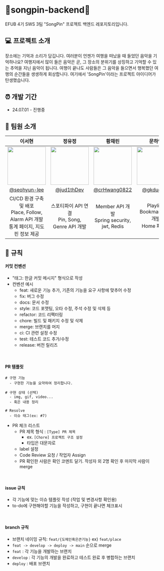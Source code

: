 # 🎵songpin-backend🎵
EFUB 4기 SWS 3팀 "SongPin" 프로젝트 백엔드 레포지토리입니다.

## 💻 프로젝트 소개

장소에는 기억과 소리가 담깁니다.
여러분이 언젠가 여행을 떠났을 때 들었던 음악을 기억하나요?
여행지에서 많이 들은 음악은 곧, 그 장소의 분위기를 상징하고 기억할 수 있는 추억을 지닌 음악이 됩니다.
여행이 끝나도 사람들은 그 음악을 들으면서 행복했던 여행의 순간들을 생생하게 회상합니다.
여기에서 'SongPin'이라는 프로젝트 아이디어가 탄생했습니다.
<br>

## ⏰ 개발 기간

- 24.07.01 - 진행중

## 🌟 팀원 소개

| 이서현 | 정유정 | 황채린 | 문하영 |
|:-------------------------:|:----------------------:|:-----------------------:|:---------------------:|
| <img src="https://avatars.githubusercontent.com/u/32611398?v=4" width="125" height="125"/> | <img src="https://avatars.githubusercontent.com/u/141399892?v=4" width="125" height="125"/> | <img src="https://avatars.githubusercontent.com/u/87927105?v=4" width="125" height="125"/> | <img src="https://avatars.githubusercontent.com/u/124586544?v=4" width="125" height="125"/> |
| [@seohyun-lee](https://github.com/seohyun-lee) | [@jud1thDev](https://github.com/jud1thDev) | [@crHwang0822](https://github.com/crHwang0822) | [@gkdudans](https://github.com/gkdudans) |
| CI/CD 환경 구축 및 배포<br>Place, Follow, Alarm API 개발<br>통계 페이지, 지도 핀 정보 제공 | 스포티파이 API 연결<br>Pin, Song, Genre API 개발 | Member API 개발<br>Spring security, jwt, Redis | Playlist, Bookmark API 개발<br>Home 페이지 |



## 📝 규칙

#### 커밋 컨벤션
  - "태그: 한글 커밋 메시지" 형식으로 작성
  - 컨벤션 예시
    - feat: 새로운 기능 추가, 기존의 기능을 요구 사항에 맞추어 수정
    - fix: 버그 수정
    - docs: 문서 수정
    - style: 코드 포맷팅, 오타 수정, 주석 수정 및 삭제 등
    - refactor: 코드 리팩터링
    - chore: 빌드 및 패키지 수정 및 삭제
    - merge: 브랜치를 머지
    - ci: CI 관련 설정 수정
    - test: 테스트 코드 추가/수정
    - release: 버전 릴리즈

<br>

#### PR 템플릿
  ```
  # 구현 기능
    - 구현한 기능을 요약하여 정리합니다.

  # 구현 상태 (선택)
    - img, gif, video...
    - 혹은 내용 정리

  # Resolve
    - 이슈 태그(ex: #7)
  ```

  - PR 체크 리스트
    -  PR 제목 형식 : `[Type] PR 제목`
        - ex. `[Chore] 프로젝트 구조 설정`
        - 타입은 대문자로
    -  label 설정
    -  Code Review 요청 / 작업자 Assign
    -  PR 확인한 사람은 확인 코멘트 달기. 작성자 외 2명 확인 후 마지막 사람이 merge
      
<br>

#### issue 규칙
  - 각 기능에 맞는 이슈 템플릿 작성 (작업 및 변경사항 확인용)
  - to-do에 구현해야할 기능을 작성하고, 구현이 끝나면 체크표시

<br>

#### branch 규칙
- 브랜치 네이밍 규칙: `feat/{도메인혹은큰기능}` ex) `feat/place`
- `feat -> develop -> deploy -> main` 순으로 merge
- `feat` : 각 기능을 개발하는 브랜치
- `develop` : 각 기능의 개발을 완료하고 테스트 완료 후 병합하는 브랜치
- `deploy` : 배포 브랜치
